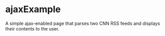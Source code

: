 ajaxExample
===========

A simple ajax-enabled page that parses two CNN RSS feeds and displays their contents to the user. 